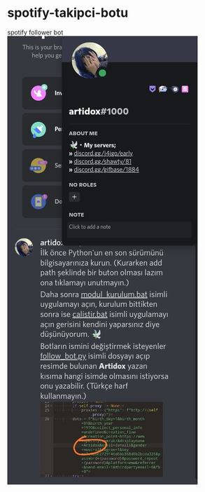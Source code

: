 # spotify-takipci-botu
spotify follower bot
![image](https://raw.githubusercontent.com/Artidox/spotify-takipci-botu/main/IMG_20220920_203917.jpg)
